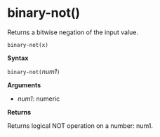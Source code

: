 # binary-not()

Returns a bitwise negation of the input value.

    binary-not(x)

**Syntax**

`binary-not(`*num1*`)`

**Arguments**

* *num1*: numeric 

**Returns**

Returns logical NOT operation on a number: num1.
